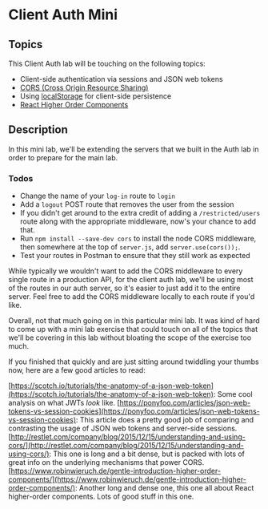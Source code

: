 # Client Auth Mini

## Topics
This Client Auth lab will be touching on the following topics:
 * Client-side authentication via sessions and JSON web tokens
 * [CORS (Cross Origin Resource Sharing)](https://en.wikipedia.org/wiki/Cross-origin_resource_sharing)
 * Using [localStorage](https://developer.mozilla.org/en-US/docs/Web/API/Window/localStorage) for client-side persistence
 * [React Higher Order Components](https://facebook.github.io/react/docs/higher-order-components.html)

## Description
In this mini lab, we'll be extending the servers that we built in the Auth lab in order to prepare for the main lab.

### Todos
 * Change the name of your `log-in` route to `login` 
 * Add a `logout` POST route that removes the user from the session
 * If you didn't get around to the extra credit of adding a `/restricted/users` route along with the appropriate middleware, now's your chance to add that.
 * Run `npm install --save-dev cors` to install the node CORS middleware, then somewhere at the top of `server.js`, add `server.use(cors());`.
 * Test your routes in Postman to ensure that they still work as expected

While typically we wouldn't want to add the CORS middleware to every single route in a production API, for the client auth lab, we'll be using most of the 
routes in our auth server, so it's easier to just add it to the entire server. Feel free to add the CORS middleware locally to each route if you'd like. 

Overall, not that much going on in this particular mini lab. It was kind of hard to come up with a mini lab exercise that could touch on all of the topics
that we'll be covering in this lab without bloating the scope of the exercise too much. 

If you finished that quickly and are just sitting around twiddling your thumbs now, here are a few good articles to read:

[https://scotch.io/tutorials/the-anatomy-of-a-json-web-token](https://scotch.io/tutorials/the-anatomy-of-a-json-web-token): Some cool analysis on what JWTs
_look_ like.
[https://ponyfoo.com/articles/json-web-tokens-vs-session-cookies](https://ponyfoo.com/articles/json-web-tokens-vs-session-cookies): This article does a pretty
good job of comparing and contrasting the usage of JSON web tokens and server-side sessions. 
[http://restlet.com/company/blog/2015/12/15/understanding-and-using-cors/](http://restlet.com/company/blog/2015/12/15/understanding-and-using-cors/): This one
is long and a bit dense, but is packed with lots of great info on the underlying mechanisms that power CORS.
[https://www.robinwieruch.de/gentle-introduction-higher-order-components/](https://www.robinwieruch.de/gentle-introduction-higher-order-components/): Another 
long and dense one, this one all about React higher-order components. Lots of good stuff in this one. 
